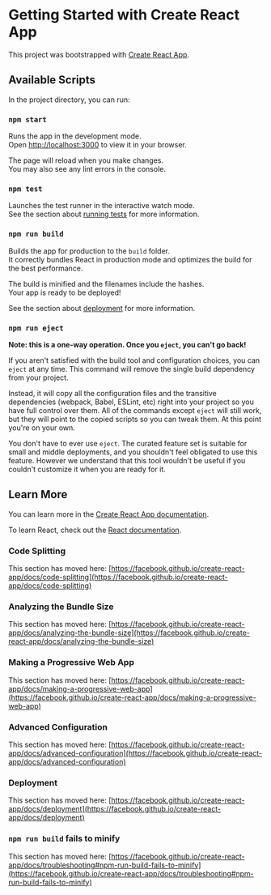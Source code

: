 # Getting Started with Create React App

This project was bootstrapped with [Create React App](https://drive.google.com/drive/u/0/folders/16POAHMVS7eFyXehY5yZ7sLegkW83ut64).

## Available Scripts

In the project directory, you can run:

### `npm start`

Runs the app in the development mode.\
Open [http://localhost:3000](http://localhost:3000) to view it in your browser.

The page will reload when you make changes.\
You may also see any lint errors in the console.

### `npm test`

Launches the test runner in the interactive watch mode.\
See the section about [running tests](https://www.google.com/imgres?imgurl=https%3A%2F%2Fasset.kompas.com%2Fcrops%2Fj64UbkdOb0mtE9uqWUgkfb1CdD8%3D%2F192x502%3A2752x1782%2F750x500%2Fdata%2Fphoto%2F2019%2F06%2F12%2F686907793.jpg&tbnid=pQYXWZtX7X3FdM&vet=12ahUKEwiolof6zcGDAxXbbGwGHaQKDcAQMygCegQIARAv..i&imgrefurl=https%3A%2F%2Fedukasi.kompas.com%2Fread%2F2019%2F06%2F12%2F11025281%2Fpemerintah-fokuslah-ke-pendidikan-sd-dan-madrasah%3Fpage%3Dall&docid=Usn5fjL8rXY1PM&w=750&h=500&q=sd&ved=2ahUKEwiolof6zcGDAxXbbGwGHaQKDcAQMygCegQIARAv) for more information.

### `npm run build`

Builds the app for production to the `build` folder.\
It correctly bundles React in production mode and optimizes the build for the best performance.

The build is minified and the filenames include the hashes.\
Your app is ready to be deployed!

See the section about [deployment](https://facebook.github.io/create-react-app/docs/deployment) for more information.

### `npm run eject`

**Note: this is a one-way operation. Once you `eject`, you can't go back!**

If you aren't satisfied with the build tool and configuration choices, you can `eject` at any time. This command will remove the single build dependency from your project.

Instead, it will copy all the configuration files and the transitive dependencies (webpack, Babel, ESLint, etc) right into your project so you have full control over them. All of the commands except `eject` will still work, but they will point to the copied scripts so you can tweak them. At this point you're on your own.

You don't have to ever use `eject`. The curated feature set is suitable for small and middle deployments, and you shouldn't feel obligated to use this feature. However we understand that this tool wouldn't be useful if you couldn't customize it when you are ready for it.

## Learn More

You can learn more in the [Create React App documentation](https://facebook.github.io/create-react-app/docs/getting-started).

To learn React, check out the [React documentation](https://reactjs.org/).

### Code Splitting

This section has moved here: [https://facebook.github.io/create-react-app/docs/code-splitting](https://facebook.github.io/create-react-app/docs/code-splitting)

### Analyzing the Bundle Size

This section has moved here: [https://facebook.github.io/create-react-app/docs/analyzing-the-bundle-size](https://facebook.github.io/create-react-app/docs/analyzing-the-bundle-size)

### Making a Progressive Web App

This section has moved here: [https://facebook.github.io/create-react-app/docs/making-a-progressive-web-app](https://facebook.github.io/create-react-app/docs/making-a-progressive-web-app)

### Advanced Configuration

This section has moved here: [https://facebook.github.io/create-react-app/docs/advanced-configuration](https://facebook.github.io/create-react-app/docs/advanced-configuration)

### Deployment

This section has moved here: [https://facebook.github.io/create-react-app/docs/deployment](https://facebook.github.io/create-react-app/docs/deployment)

### `npm run build` fails to minify

This section has moved here: [https://facebook.github.io/create-react-app/docs/troubleshooting#npm-run-build-fails-to-minify](https://facebook.github.io/create-react-app/docs/troubleshooting#npm-run-build-fails-to-minify)
